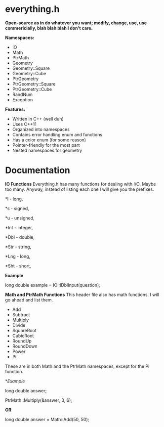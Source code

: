 # everything.h

**Open-source as in do whatever you want; modify, change, use, use commericially, blah blah blah I don't care.**


**Namespaces:**
* IO
* Math
* PtrMath
* Geometry
* Geometry::Square
* Geometry::Cube
* PtrGeometry
* PtrGeometry::Square
* PtrGeometry::Cube
* RandNum
* Exception


**Features:**
* Written in C++ (well duh)
* Uses C++11
* Organized into namespaces
* Contains error handling enum and functions
* Has a color enum (for some reason)
* Pointer-friendly for the most part
* Nested namespaces for geometry

# Documentation

**IO Functions**
Everything.h has many functions for dealing with I/O. Maybe too many. Anyway, instead of listing each one I will give you the prefixes.

*l - long,

*s - signed,

*u - unsigned,

*Int - integer,

*Dbl - double,

*Str - string,

*Lng - long,

*Sht - short,

**Example**

long double example = IO::lDblInput(question);

**Math and PtrMath Functions**
This header file also has math functions. I will go ahead and list them.

* Add
* Subtract
* Multiply
* Divide
* SquareRoot
* CubicRoot
* RoundUp
* RoundDown
* Power
* Pi

These are in both Math and the PtrMath namespaces, except for the Pi function.

**Example*

long double answer;

PtrMath::Multiply(&answer, 3, 6);

**OR**

long double answer = Math::Add(50, 50);
